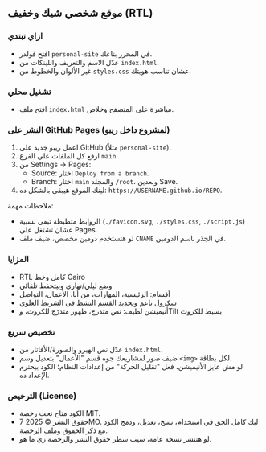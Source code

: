 ## موقع شخصي شيك وخفيف (RTL)

### ازاي تبتدي
- افتح فولدر `personal-site` في المحرر بتاعك.
- عدّل الاسم والتعريف واللينكات من `index.html`.
- غير الألوان والخطوط من `styles.css` عشان تناسب هويتك.

### تشغيل محلي
- افتح ملف `index.html` مباشرة على المتصفح وخلاص.

### النشر على GitHub Pages (لمشروع داخل ريبو)
1) اعمل ريبو جديد على GitHub (مثلاً `personal-site`).
2) ارفع كل الملفات على الفرع `main`.
3) من Settings → Pages:
   - Source: اختار `Deploy from a branch`.
   - Branch: اختار `main` والمجلد `/root`، وبعدين Save.
4) لينك الموقع هيبقى بالشكل ده: `https://USERNAME.github.io/REPO`.

ملاحظات مهمة:
- الروابط متظبطة تبقى نسبية (`./favicon.svg`, `./styles.css`, `./script.js`) عشان تشتغل على Pages.
- لو هتستخدم دومين مخصص، ضيف ملف `CNAME` في الجذر باسم الدومين.

### المزايا
- RTL كامل وخط Cairo
- وضع ليلي/نهاري وبيتحفظ تلقائي
- أقسام: الرئيسية، المهارات، من أنا، الأعمال، التواصل
- سكرول ناعم وتحديد القسم النشط في الشريط العلوي
- أنيميشن لطيف: نص متدرج، ظهور متدرّج للكروت، وTilt بسيط للكروت

### تخصيص سريع
- عدّل نص الهيرو والصورة/الأفاتار من `index.html`.
- ضيف صور لمشاريعك جوه قسم "الأعمال" بتعديل وسم `<img>` لكل بطاقة.
- لو مش عايز الأنيميشن، فعل "تقليل الحركة" من إعدادات النظام؛ الكود بيحترم الإعداد ده.

### الترخيص (License)
- الكود متاح تحت رخصة MIT.
- حقوق النشر © 2025 7MO. ليك كامل الحق في استخدام، نسخ، تعديل، ودمج الكود مع ذكر الحقوق وملف الرخصة.
- لو هتنشر نسخة عامة، سيب سطر حقوق النشر والرخصة زي ما هو.

